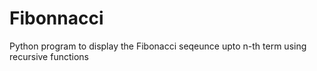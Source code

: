 # Fibonnacci
Python program to display the Fibonacci seqeunce upto n-th term using recursive functions
